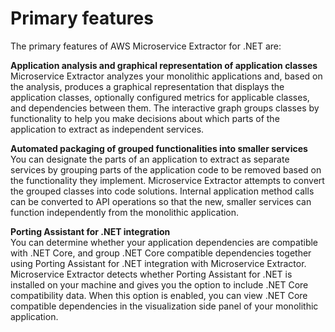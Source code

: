 # Primary features<a name="drift-features"></a>

The primary features of AWS Microservice Extractor for \.NET are: 

**Application analysis and graphical representation of application classes**  
Microservice Extractor analyzes your monolithic applications and, based on the analysis, produces a graphical representation that displays the application classes, optionally configured metrics for applicable classes, and dependencies between them\. The interactive graph groups classes by functionality to help you make decisions about which parts of the application to extract as independent services\. 

**Automated packaging of grouped functionalities into smaller services**  
You can designate the parts of an application to extract as separate services by grouping parts of the application code to be removed based on the functionality they implement\. Microservice Extractor attempts to convert the grouped classes into code solutions\. Internal application method calls can be converted to API operations so that the new, smaller services can function independently from the monolithic application\.

**Porting Assistant for \.NET integration**  
You can determine whether your application dependencies are compatible with \.NET Core, and group \.NET Core compatible dependencies together using Porting Assistant for \.NET integration with Microservice Extractor\. Microservice Extractor detects whether Porting Assistant for \.NET is installed on your machine and gives you the option to include \.NET Core compatibility data\. When this option is enabled, you can view \.NET Core compatible dependencies in the visualization side panel of your monolithic application\.